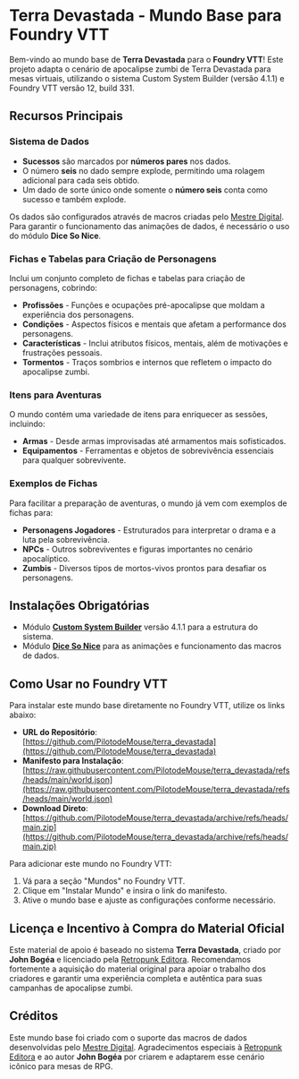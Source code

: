 # Terra Devastada - Mundo Base para Foundry VTT

Bem-vindo ao mundo base de **Terra Devastada** para o **Foundry VTT**! Este projeto adapta o cenário de apocalipse zumbi de Terra Devastada para mesas virtuais, utilizando o sistema Custom System Builder (versão 4.1.1) e Foundry VTT versão 12, build 331.

## Recursos Principais

### Sistema de Dados
- **Sucessos** são marcados por **números pares** nos dados.
- O número **seis** no dado sempre explode, permitindo uma rolagem adicional para cada seis obtido.
- Um dado de sorte único onde somente o **número seis** conta como sucesso e também explode.

Os dados são configurados através de macros criadas pelo [Mestre Digital](https://www.youtube.com/c/MestreDigital). Para garantir o funcionamento das animações de dados, é necessário o uso do módulo **Dice So Nice**.

### Fichas e Tabelas para Criação de Personagens
Inclui um conjunto completo de fichas e tabelas para criação de personagens, cobrindo:
- **Profissões** - Funções e ocupações pré-apocalipse que moldam a experiência dos personagens.
- **Condições** - Aspectos físicos e mentais que afetam a performance dos personagens.
- **Características** - Inclui atributos físicos, mentais, além de motivações e frustrações pessoais.
- **Tormentos** - Traços sombrios e internos que refletem o impacto do apocalipse zumbi.

### Itens para Aventuras
O mundo contém uma variedade de itens para enriquecer as sessões, incluindo:
- **Armas** - Desde armas improvisadas até armamentos mais sofisticados.
- **Equipamentos** - Ferramentas e objetos de sobrevivência essenciais para qualquer sobrevivente.

### Exemplos de Fichas
Para facilitar a preparação de aventuras, o mundo já vem com exemplos de fichas para:
- **Personagens Jogadores** - Estruturados para interpretar o drama e a luta pela sobrevivência.
- **NPCs** - Outros sobreviventes e figuras importantes no cenário apocalíptico.
- **Zumbis** - Diversos tipos de mortos-vivos prontos para desafiar os personagens.

## Instalações Obrigatórias
- Módulo [**Custom System Builder**](https://foundryvtt.com/packages/custom-system-builder) versão 4.1.1 para a estrutura do sistema.
- Módulo [**Dice So Nice**](https://foundryvtt.com/packages/dice-so-nice) para as animações e funcionamento das macros de dados.

## Como Usar no Foundry VTT

Para instalar este mundo base diretamente no Foundry VTT, utilize os links abaixo:

- **URL do Repositório**: [https://github.com/PilotodeMouse/terra_devastada](https://github.com/PilotodeMouse/terra_devastada)
- **Manifesto para Instalação**: [https://raw.githubusercontent.com/PilotodeMouse/terra_devastada/refs/heads/main/world.json](https://raw.githubusercontent.com/PilotodeMouse/terra_devastada/refs/heads/main/world.json)
- **Download Direto**: [https://github.com/PilotodeMouse/terra_devastada/archive/refs/heads/main.zip](https://github.com/PilotodeMouse/terra_devastada/archive/refs/heads/main.zip)

Para adicionar este mundo no Foundry VTT:
1. Vá para a seção "Mundos" no Foundry VTT.
2. Clique em "Instalar Mundo" e insira o link do manifesto.
3. Ative o mundo base e ajuste as configurações conforme necessário.

## Licença e Incentivo à Compra do Material Oficial
Este material de apoio é baseado no sistema **Terra Devastada**, criado por **John Bogéa** e licenciado pela [Retropunk Editora](https://retropunk.com.br/editora/roleplaying/terra_devastada_edicao_apocalipse/). Recomendamos fortemente a aquisição do material original para apoiar o trabalho dos criadores e garantir uma experiência completa e autêntica para suas campanhas de apocalipse zumbi.

## Créditos
Este mundo base foi criado com o suporte das macros de dados desenvolvidas pelo [Mestre Digital](https://www.youtube.com/c/MestreDigital). Agradecimentos especiais à [Retropunk Editora](https://retropunk.com.br/editora/roleplaying/terra_devastada_edicao_apocalipse/) e ao autor **John Bogéa** por criarem e adaptarem esse cenário icônico para mesas de RPG.
